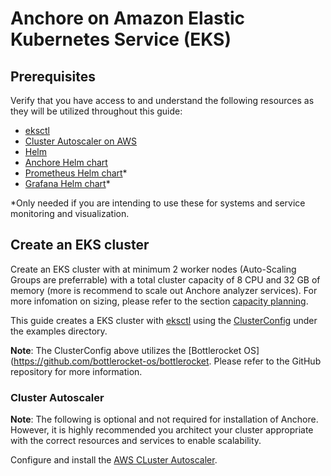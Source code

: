 # Anchore on Amazon Elastic Kubernetes Service (EKS)

## Prerequisites

Verify that you have access to and understand the following resources as they will be utilized throughout this guide:

- [eksctl](https://eksctl.io/)
- [Cluster Autoscaler on AWS](https://github.com/kubernetes/autoscaler/tree/master/cluster-autoscaler/cloudprovider/aws)
- [Helm](https://helm.sh/)
- [Anchore Helm chart](https://github.com/helm/charts/tree/master/stable/anchore-engine)
- [Prometheus Helm chart](https://github.com/helm/charts/tree/master/stable/prometheus)*
- [Grafana Helm chart](https://github.com/helm/charts/tree/master/stable/grafana)*

*Only needed if you are intending to use these for systems and service monitoring and visualization.

## Create an EKS cluster

Create an EKS cluster with at minimum 2 worker nodes (Auto-Scaling Groups are preferrable) with a total cluster capacity of 8 CPU and 32 GB of memory (more is recommend to scale out Anchore analyzer services). For more infomation on sizing, please refer to the section [capacity planning](#capacity-planning).

This guide creates a EKS cluster with [eksctl](https://eksctl.io/) using the [ClusterConfig](examples/cluster.yaml) under the examples directory.

**Note**: The ClusterConfig above utilizes the [Bottlerocket OS](https://github.com/bottlerocket-os/bottlerocket. Please refer to the GitHub repository for more information. 

### Cluster Autoscaler

**Note**: The following is optional and not required for installation of Anchore. However, it is highly recommended you architect your cluster appropriate with the correct resources and services to enable scalability.

Configure and install the [AWS CLuster Autoscaler](https://github.com/kubernetes/autoscaler/tree/master/cluster-autoscaler/cloudprovider/aws). 
